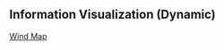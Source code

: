 ##  Information Visualization (Dynamic)

<!--![](/images/vis/Wikipedian_in_Residence_Infographic.jpg)--> <!-- .element width="50%" -->

[Wind Map](http://hint.fm/wind/) <!-- .element: target="_blank" -->
